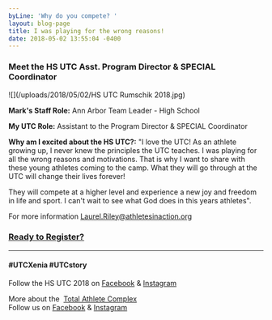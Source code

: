 ```yaml
---
byLine: 'Why do you compete? '
layout: blog-page
title: I was playing for the wrong reasons!
date: 2018-05-02 13:55:04 -0400
---
```

### **Meet the HS UTC Asst. Program Director & SPECIAL Coordinator**

![](/uploads/2018/05/02/HS UTC Rumschik 2018.jpg)

**Mark's Staff Role:**  Ann Arbor Team Leader - High School

**My UTC Role:**  Assistant to the Program Director & SPECIAL Coordinator

**Why am I excited about the HS UTC?:**  "I love the UTC!  As an athlete growing up, I never knew the principles the UTC teaches.  I was playing for all the wrong reasons and motivations.  That is why I want to share with these young athletes coming to the camp.  What they will go through at the UTC will change their lives forever!  

They will compete at a higher level and experience a new joy and freedom in life and sport.  I can't wait to see what God does in this years athletes".

For more information [Laurel.Riley@athletesinaction.org](mailto:laurel.riley@athletesinaction.org)

### [**Ready to Register?**]()

---

#### **#UTCXenia     #UTCstory**

Follow the HS UTC 2018 on  [Facebook](https://www.facebook.com/aiatotalathletecomplex/) & [Instagram](https://www.instagram.com/aia_sports_complex/)

More about the  [Total Athlete Complex](http://www.aiasportscomplex.com/)  
Follow us on  [Facebook](https://www.facebook.com/aiatotalathletecomplex/) & [Instagram](https://www.instagram.com/aia_sports_complex/)